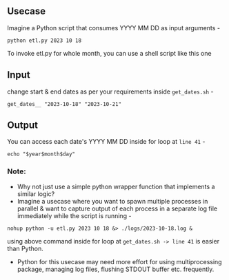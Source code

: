 ## Usecase
Imagine a Python script that consumes YYYY MM DD as input arguments -
```
python etl.py 2023 10 18
```
To invoke etl.py for whole month, you can use a shell script like this one

## Input
change start & end dates as per your requirements inside `get_dates.sh` -
```
get_dates__ "2023-10-18" "2023-10-21"
```

## Output
You can access each date's YYYY MM DD inside for loop at `line 41` -
```
echo "$year$month$day"
```

### Note:
- Why not just use a simple python wrapper function that implements a similar logic? 
- Imagine a usecase where you want to spawn multiple processes in parallel & want to capture output of each process in a separate log file immediately while the script is running -
```
nohup python -u etl.py 2023 10 18 &> ./logs/2023-10-18.log &
```
using above command inside for loop at `get_dates.sh -> line 41` is easier than Python.
- Python for this usecase may need more effort for using multiprocessing package, managing log files, flushing STDOUT buffer etc. frequently.
